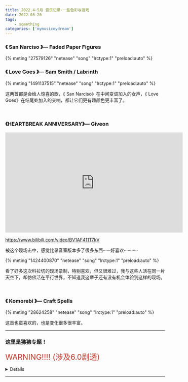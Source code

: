 ```yaml
---
title: 2022.4-5月 音乐记录·一些色彩与游戏
date: 2022-05-26
tags:  
    - something
categories: ['mymusicmydream']
---
```



### 《 **San Narciso** 》— Faded Paper Figures

{% meting "27579126" "netease" "song" "lrctype:1" "preload:auto" %}

### 《 **Love Goes** 》— Sam Smith / Labrinth

{% meting "1491137515" "netease" "song" "lrctype:1" "preload:auto" %}

这两首都是会给人惊喜的歌，《 San Narciso》在中间变调加入的女声，《 Love Goes》在结尾处加入的交响，都让它们更有趣颜色更丰富了。

<br>

### 《**HEARTBREAK ANNIVERSARY**》—  Giveon

<iframe width="560" height="315" src="https://www.youtube-nocookie.com/embed/tqJ6B5naTxI" title="YouTube video player" frameborder="0" allow="accelerometer; autoplay; clipboard-write; encrypted-media; gyroscope; picture-in-picture" allowfullscreen></iframe>

https://www.bilibili.com/video/BV1AF411T7kV

被这个现场击中，感觉比录音室版本多了很多东西······好喜欢···········

{% meting "1424400870" "netease" "song" "lrctype:1" "preload:auto" %}

看了好多这次科拉切的现场录制，特别喜欢，但又很难过，我与这些人活在同一片天空下，却仿佛活在平行世界，不知道我这辈子还有没有机会体验到这样的现场。

<br>

### 《 **Komorebi** 》— Craft Spells

{% meting "28624258" "netease" "song" "lrctype:1" "preload:auto" %}

这首也蛮喜欢的，也是变化很多很丰富。

---------

### 这里是狒狒专题！

<p><font size="5" color="#C0392B">WARNING!!!! (涉及6.0剧透)</font></p>

<details>

**01. 《人々の祈り ～サベネア島：夜～》**

{% meting "1923184244" "netease" "song" "lrctype:1" "preload:auto" %}

这支曲很有萨蒂玄秘曲的味道，音符很少但韵味十足，萨维奈的风景也如印象派一般，天空的颜色梦幻瑰丽，日落时云朵颜色厚重，但bgm却轻盈神秘，这种反差感带来的体验非常美妙。

<a href="https://s3.bmp.ovh/imgs/2022/05/27/fb5c4868c6103664.png" data-fancybox="lightbox" data-caption="萨维奈岛午后">
	<img src="https://s3.bmp.ovh/imgs/2022/05/27/fb5c4868c6103664.png" alt="萨维奈岛午后" />
</a>

<a href="https://s3.bmp.ovh/imgs/2022/05/27/bdd473a77568b524.png" data-fancybox="lightbox" data-caption="萨维奈岛傍晚">
	<img src="https://s3.bmp.ovh/imgs/2022/05/27/bdd473a77568b524.png" alt="萨维奈岛傍晚" />
</a>

<br>

**02. 《帰らん、地平の彼方へ》**

{% meting "1923178573" "netease" "song" "lrctype:1" "preload:auto" %}

旧式机械收音机里漏出来的音乐，北国的冰雪中这是唯一的温暖，浑厚的男声咏唱的却是亡国之调，没有人会不对这首曲子印象深刻。

<br>

**03. 《Echoes in the Distance》**

{% meting "1923196143" "netease" "song" "lrctype:1" "preload:auto" %}

非常喜欢这个版本bgm的这张图，无尽的回声，有种···有种无机质一般的浩瀚······非常宇宙······
可惜推完剧情后这个bgm就被替换掉了，好想能自己选地图bgm啊。

另外就是这支曲给我极乐迪斯科马丁内斯清晨的感觉，可能因为电子音音色的那部分挺像的，也可能因为听起来都挺孤独的。

{% meting "2066714994" "netease" "song" "lrctype:1" "preload:auto" %}

<br>

**《 Close in the Distance》**

{% meting "1923195180" "netease" "song" "lrctype:1" "preload:auto" %}

这首歌就是推完6.0后替换的bgm了，一首是echoes一首是close，友人们用生命换来的回声为我铺平前进的道路，最后我一步步走近与友人们再次靠近，过往的回忆变成我前进的力量，这部分的演出真的挺不错的。

唉，虽然挺俗的，末日剧情也不好评价，小蓝鸟的出现甚至有点机械降神了，可我还是会被一些无脑乐观的理想主义者感动到·····被拂晓的大家坚定信任着和守护着的感觉真好······这种时候就想看一些坚定告诉你会好的的剧情，毕竟这种梦也就虚拟世界会给你了。

<br>

**04. 《Flow》**

{% meting "1923201928" "netease" "song" "lrctype:1" "preload:auto" %}

妈咪啊——！！！
老实说我觉得维涅斯和阿光挺好磕的，因你而起的轮回什么的（小声

<iframe src="//player.bilibili.com/player.html?aid=509987696&bvid=BV1pu411q72D&cid=556313377&page=1&high_quality=1&danmaku=0" allowfullscreen="allowfullscreen" width="560" height="315" scrolling="no" frameborder="0" sandbox="allow-top-navigation allow-same-origin allow-forms allow-scripts"></iframe>



这首歌真的好适合妈······

</details>

-----